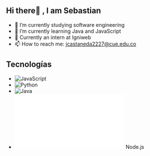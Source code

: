 ## Hi there👋 , I am Sebastian

- 🔭 I’m currently studying software engineering
- 🌱 I’m currently learning Java and JavaScript
- 💬 Currently an intern at Igniweb
- 📫 How to reach me: jcastaneda2227@cue.edu.co

## Tecnologías

*   ![JavaScript](https://encrypted-tbn0.gstatic.com/images?q=tbn:ANd9GcRk8VC2pDcygEEtvSQxqegVKYt4fiLe6DQCFw&s)
*   ![Python](https://chartmogul.com/blog/wp-content/uploads/2017/02/python-940x400.jpg)
*   ![Java](https://encrypted-tbn0.gstatic.com/images?q=tbn:ANd9GcTGJpub-PYWM-yI4xGhQhFChybYWUDpiwXeAg&s)
*   ![Node.js](URL_de_la_imagen_de_Node.js) Node.js


<!--
**VirtualViking/VirtualViking** is a ✨ _special_ ✨ repository because its `README.md` (this file) appears on your GitHub profile.
- 🤔 I’m looking for help with ...
- 👯 I’m looking to collaborate 
- 😄 Pronouns: ...
- ⚡ Fun fact: ...

-->
